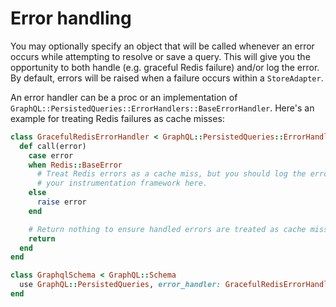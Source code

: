 # Error handling

You may optionally specify an object that will be called whenever an error occurs while attempting to resolve or save a query.  This will give you the opportunity to both handle (e.g. graceful Redis failure) and/or log the error.  By default, errors will be raised when a failure occurs within a `StoreAdapter`.

An error handler can be a proc or an implementation of `GraphQL::PersistedQueries::ErrorHandlers::BaseErrorHandler`.  Here's an example for treating Redis failures as cache misses:

```ruby
class GracefulRedisErrorHandler < GraphQL::PersistedQueries::ErrorHandlers::BaseErrorHandler
  def call(error)
    case error
    when Redis::BaseError
      # Treat Redis errors as a cache miss, but you should log the error into
      # your instrumentation framework here.
    else
      raise error
    end

    # Return nothing to ensure handled errors are treated as cache misses
    return
  end
end

class GraphqlSchema < GraphQL::Schema
  use GraphQL::PersistedQueries, error_handler: GracefulRedisErrorHandler.new
end
```

